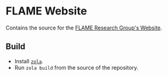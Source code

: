 # FLAME Website

Contains the source for the [FLAME Research Group's Website][flame-www].

## Build

- Install [`zola`][zola].
- Run `zola build` from the source of the repository.

[zola]: https://getzola.org/
[flame-www]: https://flame.csail.mit.edu/